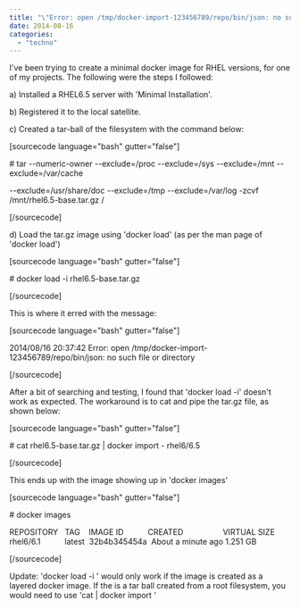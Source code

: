 ```yaml
---
title: "\"Error: open /tmp/docker-import-123456789/repo/bin/json: no such file or directory\""
date: 2014-08-16
categories:
  - "techno"
---
```

<!--more-->
I've been trying to create a minimal docker image for RHEL versions, for one of my projects. The following were the steps I followed:

a) Installed a RHEL6.5 server with 'Minimal Installation'.

b) Registered it to the local satellite.

c) Created a tar-ball of the filesystem with the command below:

\[sourcecode language="bash" gutter="false"\]

\# tar --numeric-owner --exclude=/proc --exclude=/sys --exclude=/mnt --exclude=/var/cache

\--exclude=/usr/share/doc --exclude=/tmp --exclude=/var/log -zcvf /mnt/rhel6.5-base.tar.gz /

\[/sourcecode\]

d) Load the tar.gz image using 'docker load' (as per the man page of 'docker load')

\[sourcecode language="bash" gutter="false"\]

\# docker load -i rhel6.5-base.tar.gz

\[/sourcecode\]

This is where it erred with the message:

\[sourcecode language="bash" gutter="false"\]

2014/08/16 20:37:42 Error: open /tmp/docker-import-123456789/repo/bin/json: no such file or directory

\[/sourcecode\]

After a bit of searching and testing, I found that 'docker load -i' doesn't work as expected. The workaround is to cat and pipe the tar.gz file, as shown below:

\[sourcecode language="bash" gutter="false"\]

\# cat rhel6.5-base.tar.gz | docker import - rhel6/6.5

\[/sourcecode\]

This ends up with the image showing up in 'docker images'

\[sourcecode language="bash" gutter="false"\]

\# docker images

REPOSITORY   TAG    IMAGE ID           CREATED                  VIRTUAL SIZE rhel6/6.1           latest  32b4b345454a  About a minute ago 1.251 GB

\[/sourcecode\]

Update: 'docker load -i <image-file>' would only work if the image is created as a layered docker image. If the <image-file> is a tar ball created from a root filesystem, you would need to use 'cat <image-file> | docker import <name>'
